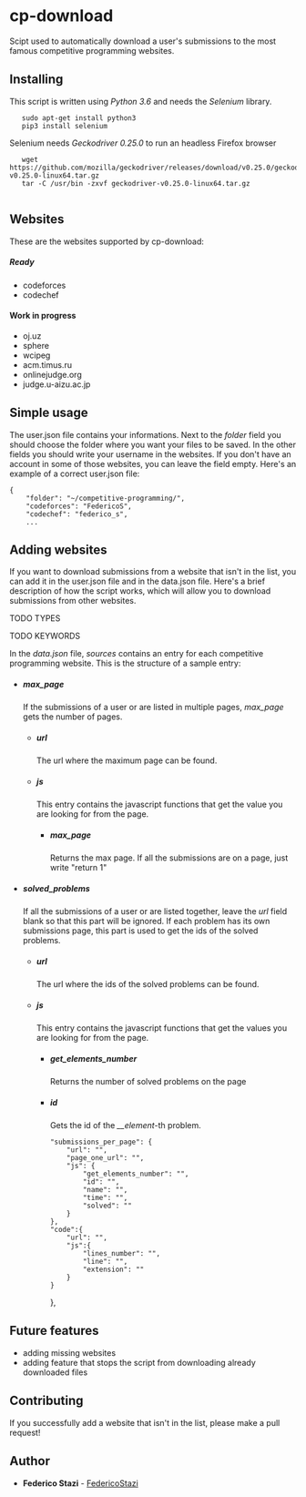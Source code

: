 # cp-download
Scipt used to automatically download a user's submissions to the most famous competitive programming websites.

## Installing

This script is written using *Python 3.6* and needs the *Selenium* library.

```
   sudo apt-get install python3
   pip3 install selenium
```

Selenium needs *Geckodriver 0.25.0* to run an headless Firefox browser

```
   wget https://github.com/mozilla/geckodriver/releases/download/v0.25.0/geckodriver-v0.25.0-linux64.tar.gz
   tar -C /usr/bin -zxvf geckodriver-v0.25.0-linux64.tar.gz
   
```
## Websites

These are the websites supported by cp-download:

##### Ready

- codeforces
- codechef

#### Work in progress

- oj.uz
- sphere
- wcipeg
- acm.timus.ru
- onlinejudge.org
- judge.u-aizu.ac.jp


## Simple usage

The user.json file contains your informations. Next to the *folder* field you should choose the folder where you want your files to be saved. In the other fields you should write your username in the websites. If you don't have an account in some of those websites, you can leave the field empty. Here's an example of a correct user.json file:

```
{
    "folder": "~/competitive-programming/",
    "codeforces": "FedericoS",
    "codechef": "federico_s",
    ...

```

## Adding websites

If you want to download submissions from a website that isn't in the list, you can add it in the user.json file and in the data.json file. Here's a brief description of how the script works, which will allow you to download submissions from other websites.

TODO TYPES

TODO KEYWORDS

In the *data.json* file, *sources* contains an entry for each competitive programming website. This is the structure of a sample entry:

* ##### max_page
   If the submissions of a user or are listed in multiple pages, *max_page* gets the number of pages.
   * ##### url
      The url where the maximum page can be found.
   * ##### js
      This entry contains the javascript functions that get the value you are looking for from the page.
      * ##### max_page
         Returns the max page. If all the submissions are on a page, just write "return 1"
      
* ##### solved_problems
   If all the submissions of a user or are listed together, leave the *url* field blank so that this part will be ignored.
   If each problem has its own submissions page, this part is used to get the ids of the solved problems.
   * ##### url
      The url where the ids of the solved problems can be found.
   * ##### js
      This entry contains the javascript functions that get the values you are looking for from the page.
      * ##### get_elements_number
         Returns the number of solved problems on the page
      * ##### id
         Gets the id of the *__element*-th problem.
         
            "submissions_per_page": {
                "url": "",
                "page_one_url": "",
                "js": {
                    "get_elements_number": "",
                    "id": "",
                    "name": "",
                    "time": "",
                    "solved": ""
                }
            },
            "code":{
                "url": "",
                "js":{
                    "lines_number": "",
                    "line": "",
                    "extension": ""
                }
            }
        },

## Future features

- adding missing websites
- adding feature that stops the script from downloading already downloaded files

## Contributing

If you successfully add a website that isn't in the list, please make a pull request!

## Author

* **Federico Stazi** - [FedericoStazi](https://github.com/FedericoStazi)
